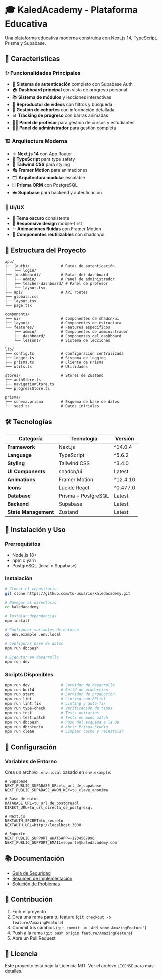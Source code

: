 # 🎓 KaledAcademy - Plataforma Educativa

Una plataforma educativa moderna construida con Next.js 14, TypeScript, Prisma y Supabase.

## 🚀 Características

### ✨ **Funcionalidades Principales**
- 🔐 **Sistema de autenticación** completo con Supabase Auth
- 🏠 **Dashboard principal** con vista de progreso personal
- 📚 **Sistema de módulos** y lecciones interactivas
- 🎥 **Reproductor de videos** con filtros y búsqueda
- 👥 **Gestión de cohortes** con información detallada
- 📊 **Tracking de progreso** con barras animadas
- 👨‍🏫 **Panel de profesor** para gestión de cursos y estudiantes
- 👨‍💼 **Panel de administrador** para gestión completa

### 🏗️ **Arquitectura Moderna**
- ⚛️ **Next.js 14** con App Router
- 📘 **TypeScript** para type safety
- 🎨 **Tailwind CSS** para styling
- 🎭 **Framer Motion** para animaciones
- 🗂️ **Arquitectura modular** escalable
- 🗄️ **Prisma ORM** con PostgreSQL
- ☁️ **Supabase** para backend y autenticación

### 🎨 **UI/UX**
- 🌙 **Tema oscuro** consistente
- 📱 **Responsive design** mobile-first
- ✨ **Animaciones fluidas** con Framer Motion
- 🎯 **Componentes reutilizables** con shadcn/ui

## 📁 Estructura del Proyecto

```
app/
├── (auth)/              # Rutas de autenticación
│   └── login/
├── (dashboard)/         # Rutas del dashboard
│   ├── admin/           # Panel de administrador
│   ├── teacher-dashboard/ # Panel de profesor
│   └── layout.tsx
├── api/                 # API routes
├── globals.css
├── layout.tsx
└── page.tsx

components/
├── ui/                  # Componentes de shadcn/ui
├── layout/              # Componentes de estructura
└── features/            # Features específicos
    ├── admin/           # Componentes de administrador
    ├── dashboard/       # Componentes del dashboard
    └── lessons/         # Sistema de lecciones

lib/
├── config.ts            # Configuración centralizada
├── logger.ts            # Sistema de logging
├── prisma.ts            # Cliente de Prisma
└── utils.ts             # Utilidades

stores/                  # Stores de Zustand
├── authStore.ts
├── navigationStore.ts
└── progressStore.ts

prisma/
├── schema.prisma        # Esquema de base de datos
└── seed.ts              # Datos iniciales
```

## 🛠️ Tecnologías

| Categoría | Tecnología | Versión |
|-----------|------------|---------|
| **Framework** | Next.js | ^14.0.4 |
| **Language** | TypeScript | ^5.6.2 |
| **Styling** | Tailwind CSS | ^3.4.0 |
| **UI Components** | shadcn/ui | Latest |
| **Animations** | Framer Motion | ^12.4.10 |
| **Icons** | Lucide React | ^0.477.0 |
| **Database** | Prisma + PostgreSQL | Latest |
| **Backend** | Supabase | Latest |
| **State Management** | Zustand | Latest |

## 🚀 Instalación y Uso

### Prerrequisitos
- Node.js 18+ 
- npm o yarn
- PostgreSQL (local o Supabase)

### Instalación

```bash
# Clonar el repositorio
git clone https://github.com/tu-usuario/kaledacademy.git

# Navegar al directorio
cd kaledacademy

# Instalar dependencias
npm install

# Configurar variables de entorno
cp env.example .env.local

# Configurar base de datos
npm run db:push

# Ejecutar en desarrollo
npm run dev
```

### Scripts Disponibles

```bash
npm run dev              # Servidor de desarrollo
npm run build            # Build de producción
npm run start            # Servidor de producción
npm run lint             # Linting con ESLint
npm run lint:fix         # Linting y auto-fix
npm run type-check       # Verificación de tipos
npm run test             # Tests unitarios
npm run test:watch       # Tests en modo watch
npm run db:push          # Push del esquema a la DB
npm run db:studio        # Abrir Prisma Studio
npm run clean            # Limpiar cache y reinstalar
```

## 🔧 Configuración

### Variables de Entorno

Crea un archivo `.env.local` basado en `env.example`:

```env
# Supabase
NEXT_PUBLIC_SUPABASE_URL=tu_url_de_supabase
NEXT_PUBLIC_SUPABASE_ANON_KEY=tu_clave_anonima

# Base de datos
DATABASE_URL=tu_url_de_postgresql
DIRECT_URL=tu_url_directa_de_postgresql

# Next.js
NEXTAUTH_SECRET=tu_secreto
NEXTAUTH_URL=http://localhost:3000

# Soporte
NEXT_PUBLIC_SUPPORT_WHATSAPP=+1234567890
NEXT_PUBLIC_SUPPORT_EMAIL=soporte@kaledacademy.com
```

## 📚 Documentación

- [Guía de Seguridad](SECURITY-IMPROVEMENTS.md)
- [Resumen de Implementación](IMPLEMENTATION-SUMMARY.md)
- [Solución de Problemas](TROUBLESHOOTING.md)

## 🤝 Contribución

1. Fork el proyecto
2. Crea una rama para tu feature (`git checkout -b feature/AmazingFeature`)
3. Commit tus cambios (`git commit -m 'Add some AmazingFeature'`)
4. Push a la rama (`git push origin feature/AmazingFeature`)
5. Abre un Pull Request

## 📄 Licencia

Este proyecto está bajo la Licencia MIT. Ver el archivo `LICENSE` para más detalles.